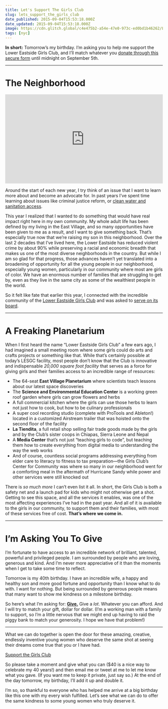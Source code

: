 ```yaml
---
title: Let's Support The Girls Club
slug: lets_support_the_girls_club
date_published: 2015-09-04T15:53:18.000Z
date_updated: 2015-09-04T15:53:18.000Z
image: https://cdn.glitch.global/c4e475b2-a54e-47e0-973c-ed0bd1b46262/Lower-East-Side-Girls-Club.jpg?v=1670032406294
tags: [nyc]
---
```


**In short:** Tomorrow’s my birthday. I’m asking you to help me support the Lower Eastside Girls Club, and I’ll match whatever you [donate through this secure form](https://app.etapestry.com/onlineforms/LowerEastsideGirlsClubofN/anil.html) until midnight on September 5th.

---

# The Neighborhood

<div style="padding:56.25% 0 0 0;position:relative;"><iframe src="https://player.vimeo.com/video/128501141?h=baf702a70d&title=0&portrait=0" style="position:absolute;top:0;left:0;width:100%;height:100%;" frameborder="0" allow="autoplay; fullscreen; picture-in-picture" allowfullscreen></iframe></div><script src="https://player.vimeo.com/api/player.js"></script>

Around the start of each new year, I try think of an issue that I want to learn more about and become an advocate for. In past years I’ve spent time learning about issues like criminal justice reform, or [clean water and sanitation access](http://anildash.com/2013/08/bringing-water-to-a-town-like-ours.html).  

This year I realized that I wanted to do something that would have real impact right here in my own community. My whole adult life has been defined by my living in the East Village, and so many opportunities have been given to me as a result, and I want to give something back. That’s especially true now that we’re raising my son in this neighborhood. Over the last 2 decades that I’ve lived here, the Lower Eastside has reduced violent crime by about 90% while preserving a racial and economic breadth that makes us one of the most diverse neighborhoods in the country. But while I am so glad for that progress, those advances haven’t yet translated into a broadening of opportunity for all the young people in our neighborhood, especially young women, particularly in our community where most are girls of color. We have an enormous number of families that are struggling to get by, even as they live in the same city as some of the wealthiest people in the world.

So it felt like fate that earlier this year, I connected with the incredible community of the [Lower Eastside Girls Club](http://www.girlsclub.org/) and was asked to [serve on its board](http://www.girlsclub.org/leadership/).

---

# A Freaking Planetarium

When I first heard the name “Lower Eastside Girls Club” a few ears ago, I had imagined a small meeting room where some girls could do arts and crafts projects or something like that. While that’s certainly possible at today’s LESGC facility, most people don’t know that the Club is innovative and indispensable *20,000 square foot facility* that serves as a force for giving girls and their families access to an incredible range of resources:

- The 64-seat **East Village Planetarium** where scientists teach lessons about our latest space discoveries
- The **Science and Environmental Education Center** is a working green roof garden where girls can grow flowers and herbs
- A full commercial kitchen where the girls can use those herbs to learn not just how to cook, but how to be culinary professionals
- A super cool recording studio (complete with ProTools and Ableton!) located in a customized Airstream trailer that was hoisted onto the second floor of the facility
- **La Tiendita**, a full retail shop selling fair trade goods made by the girls and by the Club’s sister coops in Chiapas, Sierra Leone and Nepal
- A **Media Center** that’s not just “teaching girls to code”, but teaching them how to create everything from digital media to understanding the way the web works
- And of course, countless social programs addressing everything from elder care to literacy to fitness to tax preparation—the Girls Club’s Center for Community was where so many in our neighborhood went for a comforting meal in the aftermath of Hurricane Sandy while power and other services were still knocked out

There is *so much more* I can’t even list it all. In short, the Girls Club is both a safety net and a launch pad for kids who might not otherwise get a shot. Getting to see this space, and all the services it enables, was one of the most affecting experiences I’ve had in the past year. And all of it is available to the girls in our community, to support them and their families, with most of these services free of cost. **That’s where we come in.**

---

# I’m Asking You To Give

I’m fortunate to have access to an incredible network of brilliant, talented, powerful and privileged people. I am surrounded by people who are loving, generous and kind. And I’m never more appreciative of it than the moments when I get to take some time to reflect.

Tomorrow is my 40th birthday. I have an incredible wife, a happy and healthy son and more good fortune and opportunity than I know what to do with. I want for nothing. But being surrounded by generous people means that many want to show me kindness on a milestone birthday.

So here’s what I’m asking for: **[Give.](https://app.etapestry.com/onlineforms/LowerEastsideGirlsClubofN/anil.html)** Give a *lot*. Whatever you can afford. And I will try to match your gift, dollar for dollar. (I’m a working man with a family to support, so I’m a little nervous that we might end up having to raid the piggy bank to match your generosity. I hope we have that problem!)

---

What we can do together is open the door for these amazing, creative, endlessly inventive young women who deserve the same shot at seeing their dreams come true that you or I have had.

[Support the Girls Club](https://app.etapestry.com/onlineforms/LowerEastsideGirlsClubofN/anil.html)

So please take a moment and give what you can ($40 is a nice way to celebrate my 40 years!) and then email me or tweet at me to let me know what you gave. (If you want me to keep it private, just say so.) At the end of the day tomorrow, my birthday, I’ll add it up and double it.

I’m so, so thankful to everyone who has helped me arrive at a big birthday like this one with my every wish fulfilled. Let’s see what we can do to offer the same kindness to some young women who truly deserve it.
